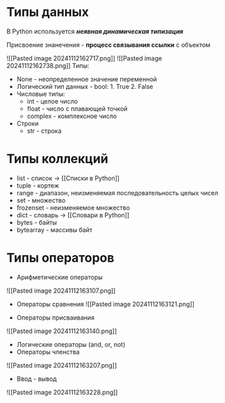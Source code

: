 # Типы данных

В Python используется ***неявная динамическая типизация***

Присвоение знанечения - **процесс связывания ссылки** с объектом

![[Pasted image 20241112162717.png]]
![[Pasted image 20241112162738.png]]
Типы:
- None - неопределенное значение переменной
- Логический тип данных - bool: 1. True 2. False
- Числовые типы:
	- int - целое число
	- float - число с плавающей точкой
	- complex - комплексное число
- Строки
	- str - строка

# Типы коллекций

- list - список -> [[Списки в Python]]
- tuple - кортеж
- range - диапазон, неизменяемая последовательность целых чисел
- set - множество
- frozenset - неизменяемое множество
- dict - словарь -> [[Словари в Python]]
- bytes - байты
- bytearray - массивы байт

# Типы операторов

- Арифметические операторы

![[Pasted image 20241112163107.png]]

- Операторы сравнения
![[Pasted image 20241112163121.png]]

- Операторы присваивания

![[Pasted image 20241112163140.png]]

- Логические операторы (and, or, not)
- Операторы членства

![[Pasted image 20241112163207.png]]

- Ввод - вывод

![[Pasted image 20241112163228.png]]